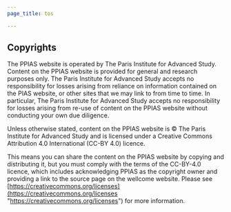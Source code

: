 ```yaml
---
page_title: tos

---
```

## Copyrights

The PPIAS website is operated by The Paris Institute for Advanced Study. Content on the PPIAS website is provided for general and research purposes only. The Paris Institute for Advanced Study accepts no responsibility for losses arising from reliance on information contained on the PIAS website, or other sites that we may link to from time to time. In particular, The Paris Institute for Advanced Study accepts no responsibility for losses arising from re-use of content on the PPIAS website without conducting your own due diligence.

Unless otherwise stated, content on the PPIAS website is © The Paris Institute for Advanced Study and is licensed under a Creative Commons Attribution 4.0 International (CC-BY 4.0) licence.

This means you can share the content on the PPIAS website by copying and distributing it, but you must comply with the terms of the CC-BY-4.0 licence, which includes acknowledging PPIAS as the copyright owner and providing a link to the source page on the wellcome website. Please see [https://creativecommons.org/licenses](https://creativecommons.org/licenses "https://creativecommons.org/licenses") for more information.